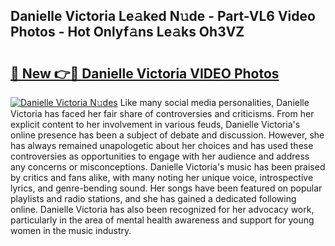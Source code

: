 ## Danielle Victoria Le𝚊ked N𝚞de - Part-VL6 Video Photos - Hot Onlyf𝚊ns Le𝚊ks Oh3VZ

# <h2><a href="http://ab54934.deff.icu/?id=Danielle+Victoria">🔗 New 👉🔴 Danielle Victoria VIDEO Photos</a></h2>

[![Danielle Victoria N𝚞des](https://i.imgur.com/rIISA9y.gif)](http://ab54934.deff.icu/?id=Danielle+Victoria)
Like many social media personalities, Danielle Victoria has faced her fair share of controversies and criticisms. From her explicit content to her involvement in various feuds, Danielle Victoria's online presence has been a subject of debate and discussion. However, she has always remained unapologetic about her choices and has used these controversies as opportunities to engage with her audience and address any concerns or misconceptions. Danielle Victoria's music has been praised by critics and fans alike, with many noting her unique voice, introspective lyrics, and genre-bending sound. Her songs have been featured on popular playlists and radio stations, and she has gained a dedicated following online. Danielle Victoria has also been recognized for her advocacy work, particularly in the area of mental health awareness and support for young women in the music industry.
